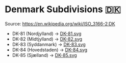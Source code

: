 # Denmark Subdivisions 🇩🇰

Source: https://en.wikipedia.org/wiki/ISO_3166-2:DK

* DK-81 (Nordjylland) -> [DK-81.svg](https://github.com/amckenna41/iso3166-flag-icons/blob/main/iso3166-2-icons/DK/DK-81.svg)
* DK-82 (Midtjylland) -> [DK-82.svg](https://github.com/amckenna41/iso3166-flag-icons/blob/main/iso3166-2-icons/DK/DK-82.svg)
* DK-83 (Syddanmark) -> [DK-83.svg](https://github.com/amckenna41/iso3166-flag-icons/blob/main/iso3166-2-icons/DK/DK-83.svg)
* DK-84 (Hovedstaden) -> [DK-84.svg](https://github.com/amckenna41/iso3166-flag-icons/blob/main/iso3166-2-icons/DK/DK-84.svg)
* DK-85 (Sjælland) -> [DK-85.svg](https://github.com/amckenna41/iso3166-flag-icons/blob/main/iso3166-2-icons/DK/DK-85.svg)
